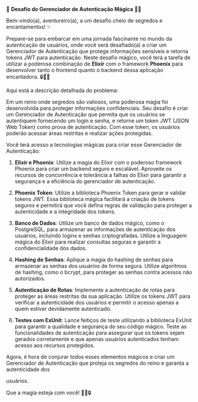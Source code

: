 🔐 **Desafio do Gerenciador de Autenticação Mágica** 🧙‍♂️

Bem-vindo(a), aventureiro(a), a um desafio cheio de segredos e encantamentos! ✨

Prepare-se para embarcar em uma jornada fascinante no mundo da autenticação de usuários, onde você será desafiado(a) a criar um Gerenciador de Autenticação que protege informações sensíveis e retorna tokens JWT para autenticação. Neste desafio mágico, você terá a tarefa de utilizar a poderosa combinação de **Elixir** com o framework **Phoenix** para desenvolver tanto o frontend quanto o backend dessa aplicação encantadora. 🔒🔐🔑

Aqui está a descrição detalhada do problema:

Em um reino onde segredos são valiosos, uma poderosa magia foi desenvolvida para proteger informações confidenciais. Seu desafio é criar um Gerenciador de Autenticação que permita que os usuários se autentiquem fornecendo um login e senha, e retorne um token JWT (JSON Web Token) como prova de autenticação. Com esse token, os usuários poderão acessar áreas restritas e realizar ações protegidas.

Você terá acesso a tecnologias mágicas para criar esse Gerenciador de Autenticação:

1. **Elixir e Phoenix**: Utilize a magia do Elixir com o poderoso framework Phoenix para criar um backend seguro e escalável. Aproveite os recursos de concorrência e tolerância a falhas do Elixir para garantir a segurança e a eficiência do gerenciador de autenticação.

2. **Phoenix Token**: Utilize a biblioteca Phoenix Token para gerar e validar tokens JWT. Essa biblioteca mágica facilitará a criação de tokens seguros e permitirá que você defina regras de validação para proteger a autenticidade e a integridade dos tokens.

3. **Banco de Dados**: Utilize um banco de dados mágico, como o PostgreSQL, para armazenar as informações de autenticação dos usuários, incluindo logins e senhas criptografadas. Utilize a linguagem mágica do Elixir para realizar consultas seguras e garantir a confidencialidade dos dados.

4. **Hashing de Senhas**: Aplique a magia do hashing de senhas para armazenar as senhas dos usuários de forma segura. Utilize algoritmos de hashing, como o bcrypt, para proteger as senhas contra acessos não autorizados.

5. **Autenticação de Rotas**: Implemente a autenticação de rotas para proteger as áreas restritas da sua aplicação. Utilize os tokens JWT para verificar a autenticidade dos usuários e permitir o acesso apenas a quem estiver devidamente autenticado.

6. **Testes com ExUnit**: Lance feitiços de teste utilizando a biblioteca ExUnit para garantir a qualidade e segurança do seu código mágico. Teste as funcionalidades de autenticação para assegurar que os tokens sejam gerados corretamente e que apenas usuários autenticados tenham acesso aos recursos protegidos.

Agora, é hora de conjurar todos esses elementos mágicos e criar um Gerenciador de Autenticação que proteja os segredos do reino e garanta a autenticidade dos

 usuários.

Que a magia esteja com você! 🧙✨🔒